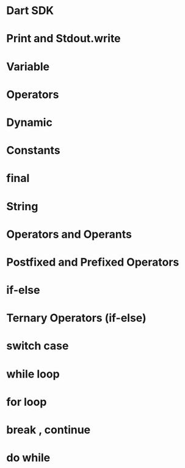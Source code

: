 # Dart SDK

# Print and Stdout.write

# Variable

# Operators

# Dynamic

# Constants

# final

# String

# Operators and Operants

# Postfixed and Prefixed Operators

# if-else

# Ternary Operators (if-else)

# switch case

# while loop

# for loop

# break , continue

# do while
